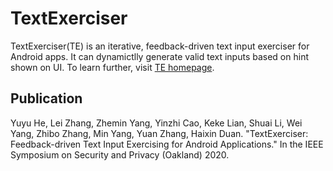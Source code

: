 # TextExerciser
TextExerciser(TE) is an iterative, feedback-driven text input exerciser for Android apps. It can dynamictlly generate valid text inputs based on hint shown on UI. To learn further, visit [TE homepage](https://github.com/openatx/uiautomator2).

## Publication
Yuyu He, Lei Zhang, Zhemin Yang, Yinzhi Cao, Keke Lian, Shuai Li, Wei Yang, Zhibo Zhang, Min Yang, Yuan Zhang, Haixin Duan. "TextExerciser: Feedback-driven Text Input Exercising for Android Applications." In the IEEE Symposium on Security and Privacy (Oakland) 2020.